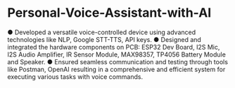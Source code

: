 # Personal-Voice-Assistant-with-AI

●	Developed a versatile voice-controlled device using advanced technologies like NLP, Google STT-TTS, API keys. 
●	Designed and integrated the hardware components on PCB: ESP32 Dev Board, I2S Mic, I2S Audio Amplifier, IR Sensor Module, MAX98357, TP4056 Battery Module and Speaker. 
●	Ensured seamless communication and testing through tools like Postman, OpenAI resulting in a comprehensive and efficient system for executing various tasks with voice commands. 
 
